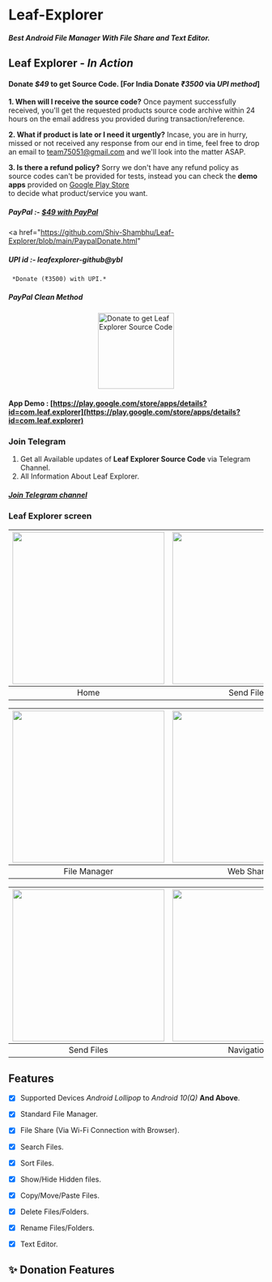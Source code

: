 # Leaf-Explorer
##### Best Android File Manager With File Share and Text Editor.

## Leaf Explorer - *In Action*
#### Donate *$49* to get Source Code. [For India Donate *₹3500* via *UPI method*]
**1. When will I receive the source code?**
Once payment successfully received, you'll get the requested products source code archive within 24 hours on the email address you provided during transaction/reference.

**2. What if product is late or I need it urgently?**
Incase, you are in hurry, missed or not received any response from our end in time, feel free to drop an email to team75051@gmail.com and we'll look into the matter ASAP.

**3. Is there a refund policy?**
Sorry we don't have any refund policy as source codes can't be provided for tests, instead you can check the **demo apps** provided on [Google Play Store](https://play.google.com/store/apps/details?id=com.leaf.explorer)</br> to decide what product/service you want.

##### PayPal :- [*$49* with PayPal](http://paypal.me/premium813)</br>

<a href="https://github.com/Shiv-Shambhu/Leaf-Explorer/blob/main/PaypalDonate.html" </a>

##### UPI id :- leafexplorer-github@ybl 
     *Donate (₹3500) with UPI.*

##### PayPal Clean Method
<a href="http://paypal.me/premium813" target="_blank" title="Buy me a Coffee"><img width="150" style="border:0px;width:150px;display:block;margin:0 auto" src="https://github.com/mjbdl/Premium-SmartWebView/blob/master/app/donate-now-button-n-dim-300x162.jpg" border="0" alt="Donate to get Leaf Explorer Source Code" /></a>

#### App Demo : [https://play.google.com/store/apps/details?id=com.leaf.explorer](https://play.google.com/store/apps/details?id=com.leaf.explorer)<br>

### Join Telegram
1. Get all Available updates of **Leaf Explorer Source Code** via Telegram Channel.
2. All Information About Leaf Explorer.
##### [Join Telegram channel](https://t.me/LeafExplorer)</br>


### Leaf Explorer screen
| <img src = "https://github.com/Shiv-Shambhu/Leaf-Explorer/blob/main/PicsArt_12-30-08.55.47.jpg" width = "300"/> | <img src = "https://github.com/Shiv-Shambhu/Leaf-Explorer/blob/main/PicsArt_12-28-05.22.30.jpg" width = "300"/> |
|:---:|:---:|
| Home | Send Files |

| <img src = "https://github.com/Shiv-Shambhu/Leaf-Explorer/blob/main/PicsArt_12-28-05.19.27.jpg" width = "300"/> | <img src = "https://github.com/Shiv-Shambhu/Leaf-Explorer/blob/main/PicsArt_12-28-05.24.50.jpg" width = "300"/> |
|:---:|:---:|
| File Manager | Web Share |

| <img src = "https://github.com/Shiv-Shambhu/Leaf-Explorer/blob/main/PicsArt_12-28-05.29.55.jpg" width = "300"/> | <img src = "https://github.com/Shiv-Shambhu/Leaf-Explorer/blob/main/PicsArt_12-28-05.32.43.jpg" width = "300"/>|
|:---:|:---:|
| Send Files | Navigation |


## Features
- [x] Supported Devices *Android Lollipop* to *Android 10(Q)* **And Above**.
- [x] Standard File Manager.
- [x] File Share (Via Wi-Fi Connection with Browser).
- [x] Search Files.
- [x] Sort Files.
- [x] Show/Hide Hidden files.
- [x] Copy/Move/Paste Files.
- [x] Delete Files/Folders.
- [x] Rename Files/Folders.
- [x] Text Editor.


## ✨ Donation Features


